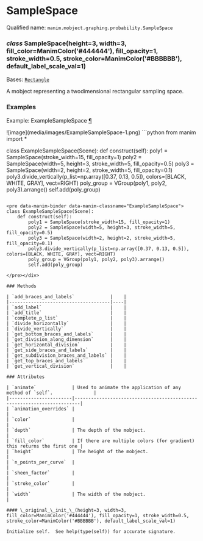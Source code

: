 # SampleSpace

Qualified name: `manim.mobject.graphing.probability.SampleSpace`

### *class* SampleSpace(height=3, width=3, fill_color=ManimColor('#444444'), fill_opacity=1, stroke_width=0.5, stroke_color=ManimColor('#BBBBBB'), default_label_scale_val=1)

Bases: [`Rectangle`](manim.mobject.geometry.polygram.Rectangle.md#manim.mobject.geometry.polygram.Rectangle)

A mobject representing a twodimensional rectangular
sampling space.

### Examples

<div id="examplesamplespace" class="admonition admonition-manim-example">
<p class="admonition-title">Example: ExampleSampleSpace <a class="headerlink" href="#examplesamplespace">¶</a></p>![image](media/images/ExampleSampleSpace-1.png)
```python
from manim import *

class ExampleSampleSpace(Scene):
    def construct(self):
        poly1 = SampleSpace(stroke_width=15, fill_opacity=1)
        poly2 = SampleSpace(width=5, height=3, stroke_width=5, fill_opacity=0.5)
        poly3 = SampleSpace(width=2, height=2, stroke_width=5, fill_opacity=0.1)
        poly3.divide_vertically(p_list=np.array([0.37, 0.13, 0.5]), colors=[BLACK, WHITE, GRAY], vect=RIGHT)
        poly_group = VGroup(poly1, poly2, poly3).arrange()
        self.add(poly_group)
```

<pre data-manim-binder data-manim-classname="ExampleSampleSpace">
class ExampleSampleSpace(Scene):
    def construct(self):
        poly1 = SampleSpace(stroke_width=15, fill_opacity=1)
        poly2 = SampleSpace(width=5, height=3, stroke_width=5, fill_opacity=0.5)
        poly3 = SampleSpace(width=2, height=2, stroke_width=5, fill_opacity=0.1)
        poly3.divide_vertically(p_list=np.array([0.37, 0.13, 0.5]), colors=[BLACK, WHITE, GRAY], vect=RIGHT)
        poly_group = VGroup(poly1, poly2, poly3).arrange()
        self.add(poly_group)

</pre></div>

### Methods

| `add_braces_and_labels`             |    |
|-------------------------------------|----|
| `add_label`                         |    |
| `add_title`                         |    |
| `complete_p_list`                   |    |
| `divide_horizontally`               |    |
| `divide_vertically`                 |    |
| `get_bottom_braces_and_labels`      |    |
| `get_division_along_dimension`      |    |
| `get_horizontal_division`           |    |
| `get_side_braces_and_labels`        |    |
| `get_subdivision_braces_and_labels` |    |
| `get_top_braces_and_labels`         |    |
| `get_vertical_division`             |    |

### Attributes

| `animate`             | Used to animate the application of any method of `self`.               |
|-----------------------|------------------------------------------------------------------------|
| `animation_overrides` |                                                                        |
| `color`               |                                                                        |
| `depth`               | The depth of the mobject.                                              |
| `fill_color`          | If there are multiple colors (for gradient) this returns the first one |
| `height`              | The height of the mobject.                                             |
| `n_points_per_curve`  |                                                                        |
| `sheen_factor`        |                                                                        |
| `stroke_color`        |                                                                        |
| `width`               | The width of the mobject.                                              |

#### \_original_\_init_\_(height=3, width=3, fill_color=ManimColor('#444444'), fill_opacity=1, stroke_width=0.5, stroke_color=ManimColor('#BBBBBB'), default_label_scale_val=1)

Initialize self.  See help(type(self)) for accurate signature.

